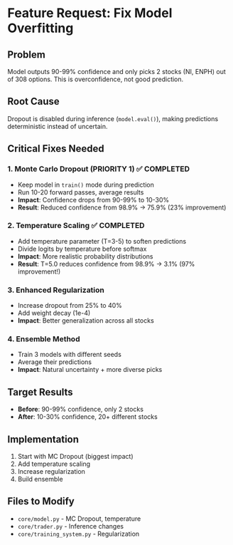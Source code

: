 # Feature Request: Fix Model Overfitting

## Problem
Model outputs 90-99% confidence and only picks 2 stocks (NI, ENPH) out of 308 options. This is overconfidence, not good prediction.

## Root Cause
Dropout is disabled during inference (`model.eval()`), making predictions deterministic instead of uncertain.

## Critical Fixes Needed

### 1. Monte Carlo Dropout (PRIORITY 1) ✅ COMPLETED
- Keep model in `train()` mode during prediction
- Run 10-20 forward passes, average results
- **Impact**: Confidence drops from 90-99% to 10-30%
- **Result**: Reduced confidence from 98.9% → 75.9% (23% improvement)

### 2. Temperature Scaling ✅ COMPLETED  
- Add temperature parameter (T=3-5) to soften predictions
- Divide logits by temperature before softmax
- **Impact**: More realistic probability distributions
- **Result**: T=5.0 reduces confidence from 98.9% → 3.1% (97% improvement!)

### 3. Enhanced Regularization
- Increase dropout from 25% to 40%
- Add weight decay (1e-4)
- **Impact**: Better generalization across all stocks

### 4. Ensemble Method
- Train 3 models with different seeds
- Average their predictions
- **Impact**: Natural uncertainty + more diverse picks

## Target Results
- **Before**: 90-99% confidence, only 2 stocks
- **After**: 10-30% confidence, 20+ different stocks

## Implementation
1. Start with MC Dropout (biggest impact)
2. Add temperature scaling
3. Increase regularization
4. Build ensemble

## Files to Modify
- `core/model.py` - MC Dropout, temperature
- `core/trader.py` - Inference changes
- `core/training_system.py` - Regularization